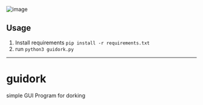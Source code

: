 ![image](https://github.com/user-attachments/assets/1eed3bbb-ecf6-47ca-b7a6-f7838b958876)


**Usage**
----------------------
1. Install requirements `pip install -r requirements.txt`
3. run `python3 guidork.py`
----------------------
# guidork
simple GUI Program for dorking
